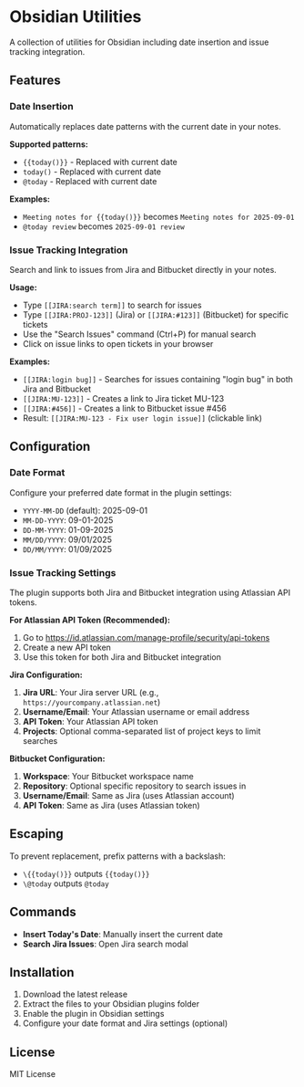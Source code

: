 # Obsidian Utilities

A collection of utilities for Obsidian including date insertion and issue tracking integration.

## Features

### Date Insertion
Automatically replaces date patterns with the current date in your notes.

**Supported patterns:**
- `{{today()}}` - Replaced with current date
- `today()` - Replaced with current date
- `@today` - Replaced with current date

**Examples:**
- `Meeting notes for {{today()}}` becomes `Meeting notes for 2025-09-01`
- `@today review` becomes `2025-09-01 review`

### Issue Tracking Integration
Search and link to issues from Jira and Bitbucket directly in your notes.

**Usage:**
- Type `[[JIRA:search term]]` to search for issues
- Type `[[JIRA:PROJ-123]]` (Jira) or `[[JIRA:#123]]` (Bitbucket) for specific tickets
- Use the "Search Issues" command (Ctrl+P) for manual search
- Click on issue links to open tickets in your browser

**Examples:**
- `[[JIRA:login bug]]` - Searches for issues containing "login bug" in both Jira and Bitbucket
- `[[JIRA:MU-123]]` - Creates a link to Jira ticket MU-123
- `[[JIRA:#456]]` - Creates a link to Bitbucket issue #456
- Result: `[[JIRA:MU-123 - Fix user login issue]]` (clickable link)

## Configuration

### Date Format

Configure your preferred date format in the plugin settings:

- `YYYY-MM-DD` (default): 2025-09-01
- `MM-DD-YYYY`: 09-01-2025
- `DD-MM-YYYY`: 01-09-2025
- `MM/DD/YYYY`: 09/01/2025
- `DD/MM/YYYY`: 01/09/2025

### Issue Tracking Settings

The plugin supports both Jira and Bitbucket integration using Atlassian API tokens.

**For Atlassian API Token (Recommended):**

1. Go to <https://id.atlassian.com/manage-profile/security/api-tokens>
2. Create a new API token
3. Use this token for both Jira and Bitbucket integration

**Jira Configuration:**

1. **Jira URL**: Your Jira server URL (e.g., `https://yourcompany.atlassian.net`)
2. **Username/Email**: Your Atlassian username or email address
3. **API Token**: Your Atlassian API token
4. **Projects**: Optional comma-separated list of project keys to limit searches

**Bitbucket Configuration:**

1. **Workspace**: Your Bitbucket workspace name
2. **Repository**: Optional specific repository to search issues in
3. **Username/Email**: Same as Jira (uses Atlassian account)
4. **API Token**: Same as Jira (uses Atlassian token)

## Escaping

To prevent replacement, prefix patterns with a backslash:

- `\{{today()}}` outputs `{{today()}}`
- `\@today` outputs `@today`

## Commands

- **Insert Today's Date**: Manually insert the current date
- **Search Jira Issues**: Open Jira search modal

## Installation

1. Download the latest release
2. Extract the files to your Obsidian plugins folder
3. Enable the plugin in Obsidian settings
4. Configure your date format and Jira settings (optional)

## License

MIT License
